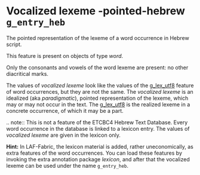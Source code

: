 # Vocalized lexeme -pointed-hebrew `g_entry_heb`

The pointed representation of the lexeme of a word occurrence in Hebrew script.

This feature is present on objects of type *word*.

Only the consonants and vowels of the word lexeme are present: no other diacritical marks.

The values of *vocalized lexeme* look like the values of the [g_lex_utf8](g_lex_utf8) feature
of word occurrences, but they are not the same.
The *vocalized lexeme* is an idealized (aka *paradigmatic*), pointed representation of the lexeme,
which may or may not occur in the text.
The [g_lex_utf8](g_lex_utf8) is the realized lexeme in a concrete occurrence, of which it may be a part.

.. note:: 
    This is not a feature of the ETCBC4 Hebrew Text Database.
    Every word occurrence in the database is linked to a lexicon entry.
    The values of *vocalized lexeme* are given in the lexicon only.

**Hint:**
In LAF-Fabric, the lexicon material is added, rather uneconomically, as extra features 
of the word occurrences. 
You can load these features by invoking the extra annotation package *lexicon*, and after
that the vocalized lexeme can be used under the name `g_entry_heb`.

